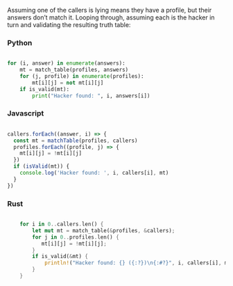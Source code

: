 Assuming one of the callers is lying means they have a profile, but their answers don’t match it. Looping through, assuming each is the hacker in turn and validating the resulting truth table:

### Python

```python

for (i, answer) in enumerate(answers):
    mt = match_table(profiles, answers)
    for (j, profile) in enumerate(profiles):
        mt[i][j] = not mt[i][j]
    if is_valid(mt):
        print("Hacker found: ", i, answers[i])
```

### Javascript

```javascript

callers.forEach((answer, i) => {
  const mt = matchTable(profiles, callers)
  profiles.forEach((profile, j) => {
    mt[i][j] = !mt[i][j]
  })
  if (isValid(mt)) {
    console.log('Hacker found: ', i, callers[i], mt)
  }
})
```

### Rust

```rust

    for i in 0..callers.len() {
        let mut mt = match_table(&profiles, &callers);
        for j in 0..profiles.len() {
           mt[i][j] = !mt[i][j];
        }
        if is_valid(&mt) {
            println!("Hacker found: {} ({:?})\n{:#?}", i, callers[i], mt);
        }
    }

```
